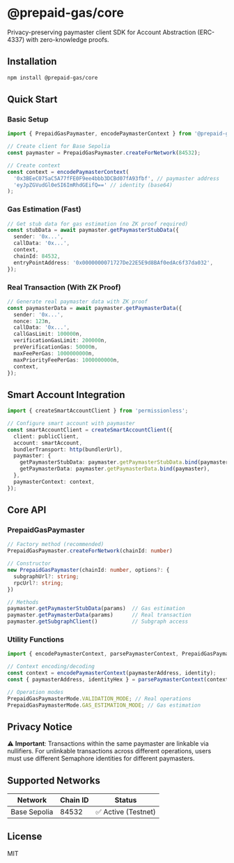 # @prepaid-gas/core

Privacy-preserving paymaster client SDK for Account Abstraction (ERC-4337) with zero-knowledge proofs.

## Installation

```bash
npm install @prepaid-gas/core
```

## Quick Start

### Basic Setup

```typescript
import { PrepaidGasPaymaster, encodePaymasterContext } from '@prepaid-gas/core';

// Create client for Base Sepolia
const paymaster = PrepaidGasPaymaster.createForNetwork(84532);

// Create context
const context = encodePaymasterContext(
  '0x3BEeC075aC5A77fFE0F9ee4bbb3DCBd07fA93fbf', // paymaster address
  'eyJpZGVudGl0eSI6ImRhdGEifQ==' // identity (base64)
);
```

### Gas Estimation (Fast)

```typescript
// Get stub data for gas estimation (no ZK proof required)
const stubData = await paymaster.getPaymasterStubData({
  sender: '0x...',
  callData: '0x...',
  context,
  chainId: 84532,
  entryPointAddress: '0x0000000071727De22E5E9d8BAf0edAc6f37da032',
});
```

### Real Transaction (With ZK Proof)

```typescript
// Generate real paymaster data with ZK proof
const paymasterData = await paymaster.getPaymasterData({
  sender: '0x...',
  nonce: 123n,
  callData: '0x...',
  callGasLimit: 100000n,
  verificationGasLimit: 200000n,
  preVerificationGas: 50000n,
  maxFeePerGas: 1000000000n,
  maxPriorityFeePerGas: 1000000000n,
  context,
});
```

## Smart Account Integration

```typescript
import { createSmartAccountClient } from 'permissionless';

// Configure smart account with paymaster
const smartAccountClient = createSmartAccountClient({
  client: publicClient,
  account: smartAccount,
  bundlerTransport: http(bundlerUrl),
  paymaster: {
    getPaymasterStubData: paymaster.getPaymasterStubData.bind(paymaster),
    getPaymasterData: paymaster.getPaymasterData.bind(paymaster),
  },
  paymasterContext: context,
});
```

## Core API

### PrepaidGasPaymaster

```typescript
// Factory method (recommended)
PrepaidGasPaymaster.createForNetwork(chainId: number)

// Constructor
new PrepaidGasPaymaster(chainId: number, options?: {
  subgraphUrl?: string;
  rpcUrl?: string;
})

// Methods
paymaster.getPaymasterStubData(params)  // Gas estimation
paymaster.getPaymasterData(params)      // Real transaction
paymaster.getSubgraphClient()           // Subgraph access
```

### Utility Functions

```typescript
import { encodePaymasterContext, parsePaymasterContext, PrepaidGasPaymasterMode } from '@prepaid-gas/core';

// Context encoding/decoding
const context = encodePaymasterContext(paymasterAddress, identity);
const { paymasterAddress, identityHex } = parsePaymasterContext(context);

// Operation modes
PrepaidGasPaymasterMode.VALIDATION_MODE; // Real operations
PrepaidGasPaymasterMode.GAS_ESTIMATION_MODE; // Gas estimation
```

## Privacy Notice

⚠️ **Important**: Transactions within the same paymaster are linkable via nullifiers. For unlinkable transactions across different operations, users must use different Semaphore identities for different paymasters.

## Supported Networks

| Network      | Chain ID | Status              |
| ------------ | -------- | ------------------- |
| Base Sepolia | 84532    | ✅ Active (Testnet) |

## License

MIT

